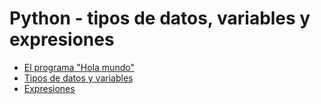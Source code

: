 # Python - tipos de datos, variables y expresiones

- [El programa "Hola mundo"](https://github.com/programacion-sig-2020/leccion-03-python-tipos-variables-expresiones/blob/master/hola-mundo.ipynb)
- [Tipos de datos y variables](https://github.com/programacion-sig-2020/leccion-03-python-tipos-variables-expresiones/blob/master/tipos-variables.ipynb)
- [Expresiones](https://github.com/programacion-sig-2020/leccion-03-python-tipos-variables-expresiones/blob/master/expresiones.ipynb)



